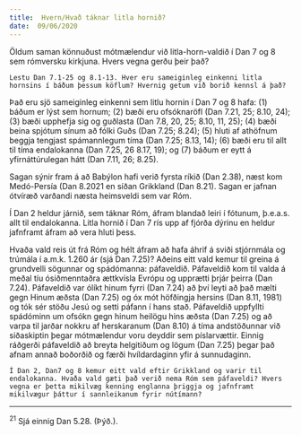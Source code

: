 ```yaml
---
title:  Hvern/Hvað táknar litla hornið?
date:  09/06/2020
---
```


Öldum saman könnuðust mótmælendur við litla-horn-valdið í Dan 7 og 8 sem rómversku kirkjuna. Hvers vegna gerðu þeir það?

`Lestu Dan 7.1-25 og 8.1-13. Hver eru sameiginleg einkenni litla hornsins í báðum þessum köflum? Hvernig getum við borið kennsl á það?`

Það eru sjö sameiginleg einkenni sem litlu hornin í Dan 7 og 8 hafa: (1) báðum er lýst sem hornum; (2) bæði eru ofsóknaröfl (Dan 7.21, 25; 8.10, 24); (3) bæði upphefja sig og guðlasta (Dan 7.8, 20, 25; 8.10, 11, 25); (4) bæði beina spjótum sínum að fólki Guðs (Dan 7.25; 8.24); (5) hluti af athöfnum beggja tengjast spámannlegum tíma (Dan 7.25; 8.13, 14); (6) bæði eru til allt til tíma endalokanna (Dan 7.25, 26 8.17, 19); og (7) báðum er eytt á yfirnáttúrulegan hátt (Dan 7.11, 26; 8.25).

Sagan sýnir fram á að Babýlon hafi verið fyrsta ríkið (Dan 2.38), næst kom Medó-Persía (Dan 8.2021 en síðan Grikkland (Dan 8.21). Sagan er jafnan ótvíræð varðandi næsta heimsveldi sem var Róm.

Í Dan 2 heldur járnið, sem táknar Róm, áfram blandað leiri í fótunum, þ.e.a.s. allt til endalokanna. Litla hornið í Dan 7 rís upp af fjórða dýrinu en heldur jafnframt áfram að vera hluti þess.

Hvaða vald reis út frá Róm og hélt áfram að hafa áhrif á sviði stjórnmála og trúmála í a.m.k. 1.260 ár (sjá Dan 7.25)? Aðeins eitt vald kemur til greina á grundvelli sögunnar og spádómanna: páfaveldið. Páfaveldið kom til valda á meðal tíu ósiðmenntaðra ættkvísla Evrópu og upprætti þrjár þeirra (Dan 7.24). Páfaveldið var ólíkt hinum fyrri (Dan 7.24) að því leyti að það mælti gegn Hinum æðsta (Dan 7.25) og óx mót höfðingja hersins (Dan 8.11, 1981) og tók sér stöðu Jesú og setti páfann í hans stað. Páfaveldið uppfyllti spádóminn um ofsókn gegn hinum heilögu hins æðsta (Dan 7.25) og að varpa til jarðar nokkru af herskaranum (Dan 8.10) á tíma andstöðunnar við siðaskiptin þegar mótmælendur voru deyddir sem píslarvættir. Einnig ráðgerði páfaveldið að breyta helgitíðum og lögum (Dan 7.25) þegar það afnam annað boðorðið og færði hvíldardaginn yfir á sunnudaginn.

`Í Dan 2, Dan7 og 8 kemur eitt vald eftir Grikkland og varir til endalokanna. Hvaða vald gæti það verið nema Róm sem páfaveldi? Hvers vegna er þetta mikilvæg kenning englanna þriggja og jafnframt mikilvægur þáttur í sannleikanum fyrir nútímann?`

---

<sup>21</sup> Sjá einnig Dan 5.28. (Þýð.).